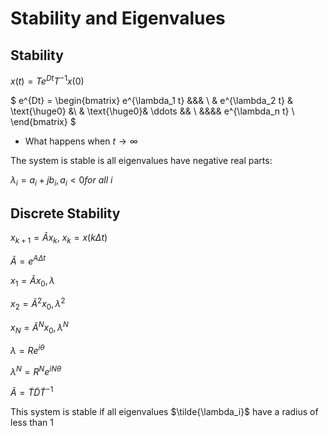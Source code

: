 <style TYPE="text/css"> code.has-jax {font: inherit; font-size: 100%; background: inherit; border: inherit;} </style> <script type="text/x-mathjax-config"> MathJax.Hub.Config({ tex2jax: { inlineMath: [['$','$'], ['\\(','\\)']], skipTags: ['script', 'noscript', 'style', 'textarea', 'pre'] // removed 'code' entry } }); MathJax.Hub.Queue(function() { var all = MathJax.Hub.getAllJax(), i; for(i = 0; i < all.length; i += 1) { all[i].SourceElement().parentNode.className += ' has-jax'; } }); </script> <script type="text/javascript" src="https://cdnjs.cloudflare.com/ajax/libs/mathjax/2.7.4/MathJax.js?config=TeX-AMS_HTML-full"></script>

# Stability and Eigenvalues

## Stability

$x(t) = Te^{Dt}T^{-1}x(0)$ 

$
e^{Dt} = \begin{bmatrix}
e^{\lambda_1 t} &&& \\
& e^{\lambda_2 t} & \text{\huge0} &\\
& \text{\huge0}& \ddots && \\
&&&& e^{\lambda_n t} \\
\end{bmatrix}
$

* What happens when $t \rightarrow \infty$
  
The system is stable is all eigenvalues have negative real parts:

$\lambda_i = a_i+jb_i, a_i<0 for \ all \ i$

## Discrete Stability

$x_{k+1} = \tilde{A}x_k, \ x_k=x(k\Delta t)$

$\tilde{A} = e^{A\Delta t}$

$x_1 = \tilde{A}x_0, \lambda$

$x_2 = \tilde{A}^2x_0, \lambda^2$

$x_N = \tilde{A}^Nx_0, \lambda^N$

$\lambda=Re^{i\theta}$

$\lambda^N=R^Ne^{iN\theta}$

$\tilde{A} = \tilde{T}\tilde{D}\tilde{T}^{-1}$

This system is stable if all eigenvalues $\tilde{\lambda_i}$ have a radius of less than 1

